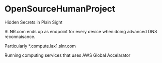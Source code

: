 # OpenSourceHumanProject
Hidden Secrets in Plain Sight

SLNR.com ends up as endpoint for every device when doing advanced DNS reconnaisance.

Particularly *.compute.lax1.slnr.com

Running computing services that uses AWS Global Accelarator
